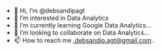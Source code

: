 - 👋 Hi, I’m @debsandipagt
- 👀 I’m interested in Data Analytics
- 🌱 I’m currently learning Google Data Analytics...
- 💞️ I’m looking to collaborate on Data Analytics...
- 📫 How to reach me .debsandip.agt@gmail.com..

<!---
debsandipagt/debsandipagt is a ✨ special ✨ repository because its `README.md` (this file) appears on your GitHub profile.
You can click the Preview link to take a look at your changes.
--->

